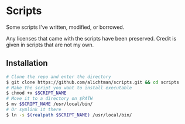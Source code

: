 # Scripts

Some scripts I've written, modified, or borrowed.

Any licenses that came with the scripts have been preserved. Credit is given in scripts that are not my own.

## Installation

```bash
# Clone the repo and enter the directory
$ git clone https://github.com/alichtman/scripts.git && cd scripts
# Make the script you want to install executable
$ chmod +x $SCRIPT_NAME
# Move it to a directory on $PATH
$ mv $SCRIPT_NAME /usr/local/bin/
# Or symlink it there
$ ln -s $(realpath $SCRIPT_NAME) /usr/local/bin/
```
